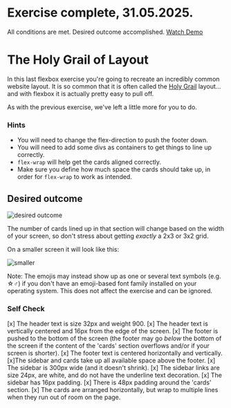 # Exercise complete, 31.05.2025.

All conditions are met. Desired outcome accomplished. 
[Watch Demo](https://dinruz.github.io/css-exercises/foundations/flex/07-flex-layout-2)

# The Holy Grail of Layout

In this last flexbox exercise you're going to recreate an incredibly common website layout. It is so common that it is often called the [Holy Grail](https://www.google.com/search?q=holy+grail+layout&tbm=isch&sclient=img) layout... and with flexbox it is actually pretty easy to pull off.

As with the previous exercise, we've left a little more for you to do.

### Hints
- You will need to change the flex-direction to push the footer down.
- You will need to add some divs as containers to get things to line up correctly.
- `flex-wrap` will help get the cards aligned correctly.
-  Make sure you define how much space the cards should take up, in order for `flex-wrap` to work as intended.

## Desired outcome

![desired outcome](./desired-outcome.png)

The number of cards lined up in that section will change based on the width of your screen, so don't stress about getting _exactly_ a 2x3 or 3x2 grid.

On a smaller screen it will look like this:

![smaller](./desired-outcome-smaller.png)

Note: The emojis may instead show up as one or several text symbols (e.g. &#9734;&#9794;) if you don't have an emoji-based font family installed on your operating system. This does not affect the exercise and can be ignored.

### Self Check
[x] The header text is size 32px and weight 900.
[x] The header text is vertically centered and 16px from the edge of the screen.
[x] The footer is pushed to the bottom of the screen (the footer may go _below_ the bottom of the screen if the content of the 'cards' section overflows and/or if your screen is shorter).
[x] The footer text is centered horizontally and vertically.
[x]The sidebar and cards take up all available space above the footer.
[x] The sidebar is 300px wide (and it doesn't shrink).
[x] The sidebar links are size 24px, are white, and do not have the underline text decoration.
[x] The sidebar has 16px padding.
[x] There is 48px padding around the 'cards' section.
[x] The cards are arranged horizontally, but wrap to multiple lines when they run out of room on the page.